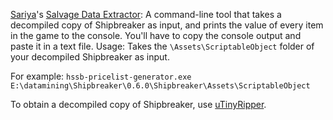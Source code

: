 [Sariya](https://github.com/sariyamelody)'s [Salvage Data Extractor](https://github.com/hssb-racers/hssb-pricelist-generator): A command-line tool that takes a decompiled copy of Shipbreaker as input, and prints the value of every item in the game to the console. You'll have to copy the console output and paste it in a text file.
Usage: Takes the `\Assets\ScriptableObject` folder of your decompiled Shipbreaker as input.

For example: `hssb-pricelist-generator.exe E:\datamining\Shipbreaker\0.6.0\Shipbreaker\Assets\ScriptableObject`

To obtain a decompiled copy of Shipbreaker, use [uTinyRipper](https://sourceforge.net/projects/utinyripper/files/).
